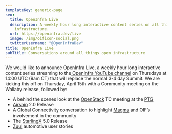 ```yaml
---
templateKey: generic-page
seo:
  title: OpenInfra Live
  description: A weekly hour long interactive content series on all things open
    infrastructure.
  url: https://openinfra.dev/live
  image: /img/oificon-social.png
  twitterUsername: "@OpenInfraDev"
title: OpenInfra Live
subTitle: Conversations around all things open infrastructure
---
```

We would like to announce OpenInfra Live, a weekly hour long interactive content series streaming to the[ OpenInfra YouTube channel](https://www.youtube.com/channel/UCQ74G2gKXdpwZkXEsclzcrA) on Thursdays at 14:00 UTC (9am CT) that will replace the normal 3-4 day Summit. We are kicking this off on Thursday, April 15th with a Community meeting on the Wallaby release, followed by: 

* A behind the scenes look at the [OpenStack](https://openstack.org) TC meeting at the [PTG](https://openstack.org/ptg)
* [Airship](https://airshipit.org) 2.0 Release 
* A Global Connectivity conversation to highlight [Magma](https://magmacore.org) and OIF’s involvement in the community
* The [StarlingX](https://starlingx.io) 5.0 Release
* [Zuul](https://zuul-ci.org) automotive user stories
